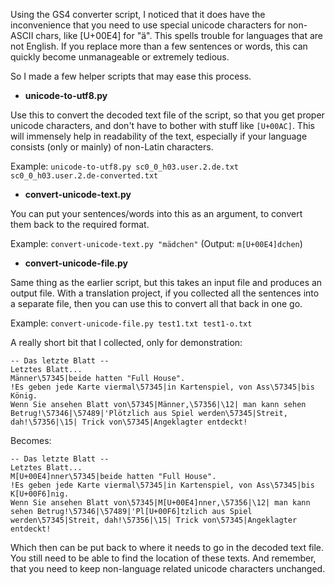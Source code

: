 Using the GS4 converter script, I noticed that it does have the inconvenience that you need to use special unicode characters for non-ASCII chars, like [U+00E4] for "ä". This spells trouble for languages that are not English. If you replace more than a few sentences or words, this can quickly become unmanageable or extremely tedious.

So I made a few helper scripts that may ease this process.

* **unicode-to-utf8.py**

Use this to convert the decoded text file of the script, so that you get proper unicode characters, and don't have to bother with stuff like `[U+00AC]`.
This will immensely help in readability of the text, especially if your language consists (only or mainly) of non-Latin characters.

Example: `unicode-to-utf8.py sc0_0_h03.user.2.de.txt sc0_0_h03.user.2.de-converted.txt`

* **convert-unicode-text.py**

You can put your sentences/words into this as an argument, to convert them back to the required format.

Example: `convert-unicode-text.py "mädchen"`
(Output: `m[U+00E4]dchen`)

* **convert-unicode-file.py**

Same thing as the earlier script, but this takes an input file and produces an output file. With a translation project, if you collected all the sentences into a separate file, then you can use this to convert all that back in one go.

Example: `convert-unicode-file.py test1.txt test1-o.txt`

A really short bit that I collected, only for demonstration:

```
-- Das letzte Blatt --
Letztes Blatt...
Männer\57345|beide hatten "Full House".
!Es geben jede Karte viermal\57345|in Kartenspiel, von Ass\57345|bis König.
Wenn Sie ansehen Blatt von\57345|Männer,\57356|\12| man kann sehen Betrug!\57346|\57489|'Plötzlich aus Spiel werden\57345|Streit, dah!\57356|\15| Trick von\57345|Angeklagter entdeckt!
```

Becomes:

```
-- Das letzte Blatt --
Letztes Blatt...
M[U+00E4]nner\57345|beide hatten "Full House".
!Es geben jede Karte viermal\57345|in Kartenspiel, von Ass\57345|bis K[U+00F6]nig.
Wenn Sie ansehen Blatt von\57345|M[U+00E4]nner,\57356|\12| man kann sehen Betrug!\57346|\57489|'Pl[U+00F6]tzlich aus Spiel werden\57345|Streit, dah!\57356|\15| Trick von\57345|Angeklagter entdeckt!
```

Which then can be put back to where it needs to go in the decoded text file. You still need to be able to find the location of these texts. And remember, that you need to keep non-language related unicode characters unchanged.